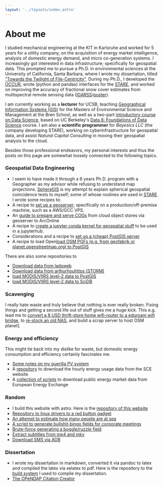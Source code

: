 ```yaml
---
layout: '../layouts/index.astro'
---
```


# About me
I studied mechanical engineering at the KIT in Karlsruhe and worked for 5 years for a utility company, on the acquisition of energy market intelligence, analysis of domestic energy demand, and micro co-generation systems. I increasingly got interested in data infrastructure; specifically for geospatial data. This prompted me to pursue a Ph.D. in environmental sciences at the University of California, Santa Barbara, where I wrote my dissertation, titled ["Towards the Twilight of File-Centricity"](https://www.proquest.com/openview/bae0d92f7d3c7f4cc47e128bcd6791e8/1?pq-origsite=gscholar&cbl=18750&diss=y). During my Ph.D., I developed the [OCCUR](https://github.com/NiklasPhabian/occur), wrote (python and pandas) interfaces for the [STARE](blog/stare), and worked on improving the accuracy of fractional snow cover estimates from multispectral remote sensing data ([IGARSS](https://2023.ieeeigarss.org/view_paper.php?PaperNum=5752)/[poster](downloads/igarss2023.pdf)).

I am currently working as a **lecturer** for UCSB, teaching [Geographical Information Systems (GIS)](https://bren.ucsb.edu/courses/esm-263) for the Masters of Environmental Science and Management at the Bren School, as well as a two-part [introductory course on Data Science](https://datascience.ucsb.edu/course/1), based on UC Berkeley's [Data 8: Foundations of Data Science](http://www.data8.org/) course.  I am also a **scientific programmer** for *Bayesics LLC* (the company developing STARE), working on cyberinfrastructure for geospatial data, and assist *Natural Capital Consulting* in moving their geospatial analysis to the cloud.

Besides those professional endeavors, my personal interests and thus the posts on this page are somewhat loosely connected to the following topics.


### Geospatial Data Engineering
- I seem to have made it through a 6 years Ph.D. program with a Geographer as my advisor while refusing to understand map projections. [SphereGIS](https://github.com/NiklasPhabian/SphereGIS) is my attempt to explain spherical geospatial coincidence tests to myself; some of whose routines are used in [STARE](blog/stare). I wrote some recipes to:
- A recipe to [set up a geoserver](blog/geoserver_install); specifically on a production/off-premise machine, such as a AWS/GCC VPS.
- An [guide  to prepare and serve COGs](blog/cog) from cloud object stores via geoserver to ArcOnline
- A recipe to [create a jupyter conda kernel for geospatial stuff](blog/geo_conda_kernel) to be used in a jupyterhub.
- Considerations and a recipe to [set up a (cheap) PostGIS server](blog/postgis)
- A recipe to load Open[load OSM PGFs (e.g. from geofabrik or planet.openstreetmap.org) to PostGIS](blog/load_pbf)

There are also some repositories to
- [Download data from ladsweb](https://github.com/NiklasPhabian/ladsweb_downloader)
- [Download data from arthurhouhttps (STORM)](https://github.com/NiklasPhabian/arthurhouhttps_dl)
- [load MODIS/VIIRS level-2 data to PostGIS](https://github.com/NiklasPhabian/postgis_loader)
- [load MODIS/VIIRS level-2 data to SciDB](https://github.com/NiklasPhabian/scidb_loader)


### Scavenging
I really hate waste and truly believe that nothing is ever really broken. Fixing things and getting a second life out of stuff gives me a huge kick. This e.g. lead me to [convert a 8 USD thrift-store home wifi-router to a eduroam wifi bridge](blog/eduroam), to [re-stock an old  NAS](blog/buffalo), and build a scrap server to host OSM planet].

### Energy and efficiency
This might tie back into my dislike for waste, but domestic energy consumption and efficiency certainly fascinates me. 
- [Some notes on my guerilla PV system](blog/pv) 
- A [repository]([https://bitbucket.org/niklasphabian/sce_downloader/src/master/]) to download the hourly energy usage data from the SCE website 
- A [collection of scripts](https://bitbucket.org/niklasphabian/energy_db/src/master/) to download public energy market data from European Energy Exchange 

### Random 
- I build this website with astro. Here is the [repository of this website](https://github.com/NiklasPhabian/homepage)
- [Repository to linux drivers to a red button gadget](https://github.com/NiklasPhabian/red_button)
- [An attempt to estimate how many people are at sea](blog/vesselfinder) 
- [A script to generate bullshit-bingo fields for corporate meetings](https://bitbucket.org/niklasphabian/bullshitbingo/src/master/)
- [Brute-force generating a boggle/ruzzle field](https://bitbucket.org/niklasphabian/ruzzle/src/master/)
- [Extract subtitles from mp4 and mkv](blog/subtitles)
- [Download SMS via ADB](blog/sms)

### Dissertation
- I wrote my dissertation in markdown, converted it via pandoc to latex and compiled the latex via xelatex to pdf. Here is the repository to the [build system](blog/dissertation) I used to compile my dissertation. 
- [The OPeNDAP Citation Creator](https://github.com/NiklasPhabian/occur)
